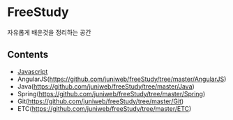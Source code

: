 # FreeStudy
자유롭게 배운것을 정리하는 공간

## Contents
  - [Javascript](https://github.com/juniweb/freeStudy/tree/master/Javascript)
  - AngularJS(https://github.com/juniweb/freeStudy/tree/master/AngularJS)
  - Java(https://github.com/juniweb/freeStudy/tree/master/Java)
  - Spring(https://github.com/juniweb/freeStudy/tree/master/Spring)
  - Git(https://github.com/juniweb/freeStudy/tree/master/Git)
  - ETC(https://github.com/juniweb/freeStudy/tree/master/ETC)
  
